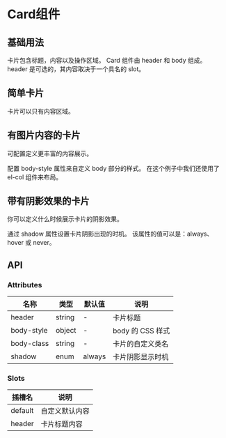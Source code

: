 # Card组件

## 基础用法

卡片包含标题，内容以及操作区域。
Card 组件由 header 和 body 组成。 header 是可选的，其内容取决于一个具名的 slot。
<preview path="../examples/GCard/base.vue"></preview>

## 简单卡片

卡片可以只有内容区域。
<preview path="../examples/GCard/simple.vue"></preview>

## 有图片内容的卡片

可配置定义更丰富的内容展示。

配置 body-style 属性来自定义 body 部分的样式。 在这个例子中我们还使用了 el-col 组件来布局。
<preview path="../examples/GCard/picture.vue"></preview>

## 带有阴影效果的卡片

你可以定义什么时候展示卡片的阴影效果。

通过 shadow 属性设置卡片阴影出现的时机。 该属性的值可以是：always、hover 或 never。
<preview path="../examples/GCard/shadow.vue"></preview>

## API

### Attributes

| 名称       | 类型   | 默认值 | 说明             |
| ---------- | ------ | ------ | ---------------- |
| header     | string | -      | 卡片标题         |
| body-style | object | -      | body 的 CSS 样式 |
| body-class | string | -      | 卡片的自定义类名 |
| shadow     | enum   | always | 卡片阴影显示时机 |

### Slots

| 插槽名  | 说明           |
| ------- | -------------- |
| default | 自定义默认内容 |
| header  | 卡片标题内容   |
